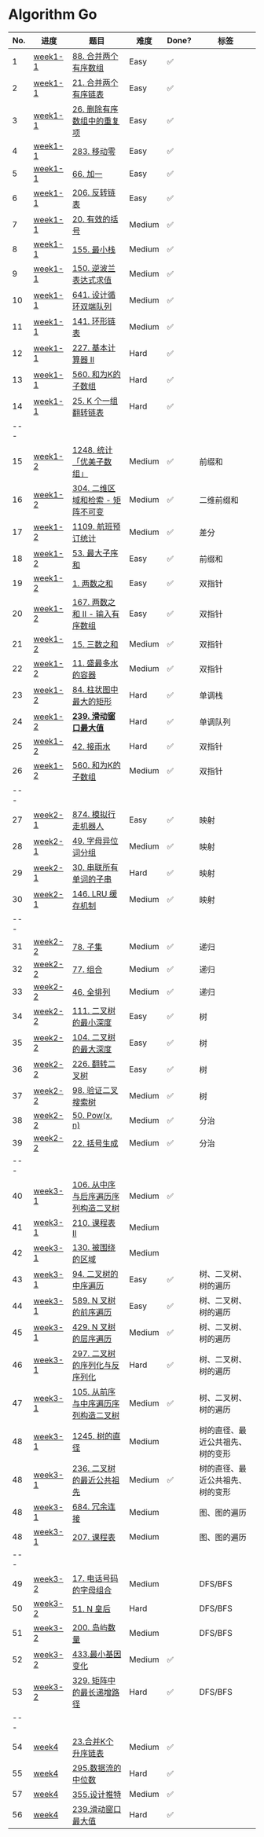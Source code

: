 # Algorithm Go

| No. | 进度               | 题目                                                                 | 难度   | Done? | 标签                             |
| --- | ------------------ | -------------------------------------------------------------------- | ------ | ----- | -------------------------------- |
| 1   | [week1-1](week1-1) | [88. 合并两个有序数组](week1-1/lc88.go)                              | Easy   | ✅     |                                  |
| 2   | [week1-1](week1-1) | [21. 合并两个有序链表](week1-1/lc21.go)                              | Easy   | ✅     |                                  |
| 3   | [week1-1](week1-1) | [26. 删除有序数组中的重复项](week1-1/lc26.go)                        | Easy   | ✅     |                                  |
| 4   | [week1-1](week1-1) | [283. 移动零](week1-1/lc283.go)                                      | Easy   | ✅     |                                  |
| 5   | [week1-1](week1-1) | [66. 加一](week1-1/lc66.go)                                          | Easy   | ✅     |                                  |
| 6   | [week1-1](week1-1) | [206. 反转链表](week1-1/lc206.go)                                    | Easy   | ✅     |                                  |
| 7   | [week1-1](week1-1) | [20. 有效的括号](week1-1/lc20.go)                                    | Medium | ✅     |                                  |
| 8   | [week1-1](week1-1) | [155. 最小栈](week1-1/lc155.go)                                      | Medium | ✅     |                                  |
| 9   | [week1-1](week1-1) | [150. 逆波兰表达式求值](week1-1/lc150.go)                            | Medium | ✅     |                                  |
| 10  | [week1-1](week1-1) | [641. 设计循环双端队列](week1-1/lc641.go)                            | Medium | ✅     |                                  |
| 11  | [week1-1](week1-1) | [141. 环形链表](week1-1/lc141.go)                                    | Medium | ✅     |                                  |
| 12  | [week1-1](week1-1) | [227. 基本计算器 II](week1-1/lc227.go)                               | Hard   | ✅     |                                  |
| 13  | [week1-1](week1-1) | [560. 和为K的子数组](week1-1/lc560.go)                               | Hard   | ✅     |                                  |
| 14  | [week1-1](week1-1) | [25. K 个一组翻转链表](week1-1/lc25.go)                              | Hard   | ✅     |                                  |
| --- |
| 15  | [week1-2](week1-2) | [1248. 统计「优美子数组」](week1-2/lc1248.go)                        | Medium | ✅     | 前缀和                           |
| 16  | [week1-2](week1-2) | [304. 二维区域和检索 - 矩阵不可变](week1-2/lc304.go)                 | Medium | ✅     | 二维前缀和                       |
| 17  | [week1-2](week1-2) | [1109. 航班预订统计](week1-2/lc1109.go)                              | Medium | ✅     | 差分                             |
| 18  | [week1-2](week1-2) | [53. 最大子序和](week1-2/lc53.go)                                    | Easy   | ✅     | 前缀和                           |
| 19  | [week1-2](week1-2) | [1. 两数之和](week1-2/lc1.go)                                        | Easy   | ✅     | 双指针                           |
| 20  | [week1-2](week1-2) | [167. 两数之和 II - 输入有序数组](week1-2/lc167.go)                  | Easy   | ✅     | 双指针                           |
| 21  | [week1-2](week1-2) | [15. 三数之和](week1-2/lc15.go)                                      | Medium | ✅     | 双指针                           |
| 22  | [week1-2](week1-2) | [11. 盛最多水的容器](week1-2/lc11.go)                                | Medium | ✅     | 双指针                           |
| 23  | [week1-2](week1-2) | [84. 柱状图中最大的矩形](week1-2/lc84.go)                            | Hard   | ✅     | 单调栈                           |
| 24  | [week1-2](week1-2) | **[239. 滑动窗口最大值](week1-2/lc239.go)**                          | Hard   | ✅     | 单调队列                         |
| 25  | [week1-2](week1-2) | [42. 接雨水](week1-2/lc42.go)                                        | Hard   | ✅     | 双指针                           |
| 26  | [week1-2](week1-2) | [560. 和为K的子数组](week1-2/lc560.go)                               | Medium | ✅     | 双指针                           |
| --- |
| 27  | [week2-1](week2-1) | [874. 模拟行走机器人](week2-1/lc874.go)                              | Easy   | ✅     | 映射                             |
| 28  | [week2-1](week2-1) | [49. 字母异位词分组](week2-1/lc49.go)                                | Medium | ✅     | 映射                             |
| 29  | [week2-1](week2-1) | [30. 串联所有单词的子串](week2-1/lc30.go)                            | Hard   | ✅     | 映射                             |
| 30  | [week2-1](week2-1) | [146. LRU 缓存机制](week2-1/lc146.go)                                | Medium | ✅     | 映射                             |
| --- |
| 31  | [week2-2](week2-2) | [78. 子集](week2-2/lc78.go)                                          | Medium | ✅     | 递归                             |
| 32  | [week2-2](week2-2) | [77. 组合](week2-2/lc77.go)                                          | Medium | ✅     | 递归                             |
| 33  | [week2-2](week2-2) | [46. 全排列](week2-2/lc46.go)                                        | Medium | ✅     | 递归                             |
| 34  | [week2-2](week2-2) | [111. 二叉树的最小深度](week2-2/lc111.go)                            | Easy   | ✅     | 树                               |
| 35  | [week2-2](week2-2) | [104. 二叉树的最大深度](week2-2/lc104.go)                            | Easy   | ✅     | 树                               |
| 36  | [week2-2](week2-2) | [226. 翻转二叉树](week2-2/lc226.go)                                  | Easy   | ✅     | 树                               |
| 37  | [week2-2](week2-2) | [98. 验证二叉搜索树](week2-2/lc98.go)                                | Medium | ✅     | 树                               |
| 38  | [week2-2](week2-2) | [50. Pow(x, n)](week2-2/lc50.go)                                     | Medium | ✅     | 分治                             |
| 39  | [week2-2](week2-2) | [22. 括号生成](week2-2/lc22.go)                                      | Medium | ✅     | 分治                             |
| --- |
| 40  | [week3-1](week3-1) | [106. 从中序与后序遍历序列构造二叉树](week3-1/lc106.go)              | Medium | ✅     |                                  |
| 41  | [week3-1](week3-1) | [210. 课程表 II](week3-1/lc210.go)                                   | Medium |       |                                  |
| 42  | [week3-1](week3-1) | [130. 被围绕的区域](week3-1/lc130.go)                                | Medium |       |                                  |
| 43  | [week3-1](week3-1) | [94. 二叉树的中序遍历](week3-1/lc94.go)                              | Easy   | ✅     | 树、二叉树、树的遍历             |
| 44  | [week3-1](week3-1) | [589. N 叉树的前序遍历](week3-1/lc589.go)                            | Easy   | ✅     | 树、二叉树、树的遍历             |
| 45  | [week3-1](week3-1) | [429. N 叉树的层序遍历](week3-1/lc429.go)                            | Medium | ✅     | 树、二叉树、树的遍历             |
| 46  | [week3-1](week3-1) | [297. 二叉树的序列化与反序列化](week3-1/lc297.go)                    | Hard   | ✅     | 树、二叉树、树的遍历             |
| 47  | [week3-1](week3-1) | [105. 从前序与中序遍历序列构造二叉树](week3-1/lc105.go)              | Medium | ✅     | 树、二叉树、树的遍历             |
| 48  | [week3-1](week3-1) | [1245. 树的直径](week3-1/lc1245.go)                                  | Medium |       | 树的直径、最近公共祖先、树的变形 |
| 48  | [week3-1](week3-1) | [236. 二叉树的最近公共祖先](week3-1/lc236.go)                        | Medium | ✅     | 树的直径、最近公共祖先、树的变形 |
| 48  | [week3-1](week3-1) | [684. 冗余连接](week3-1/lc684.go)                                    | Medium |       | 图、图的遍历                     |
| 48  | [week3-1](week3-1) | [207. 课程表](week3-1/lc207.go)                                      | Medium |       | 图、图的遍历                     |
| --- |
| 49  | [week3-2](week3-2) | [17. 电话号码的字母组合](week3-2/lc17.go)                            | Medium |       | DFS/BFS                          |
| 50  | [week3-2](week3-2) | [51. N 皇后](week3-2/lc51.go)                                        | Hard   |       | DFS/BFS                          |
| 51  | [week3-2](week3-2) | [200. 岛屿数量](week3-2/lc200.go)                                    | Medium |       | DFS/BFS                          |
| 52  | [week3-2](week3-2) | [433.最小基因变化](week3-2/433.%20最小基因变化/solution.go)          | Medium | ✅     |                                  |
| 53  | [week3-2](week3-2) | [329. 矩阵中的最长递增路径](week3-2/433.%20最小基因变化/solution.go) | Hard   | ✅     | DFS/BFS                          |
| --- |
| 54  | [week4](week4)     | [23.合并K个升序链表](week4/23.%20合并K个升序链表/solution.go)        | Medium | ✅     |                                  |
| 55  | [week4](week4)     | [295.数据流的中位数](week4/295.%20数据流的中位数/solutions.go)       | Hard   | ✅     |                                  |
| 57  | [week4](week4)     | [355.设计推特](week4/355.%20设计推特/solution.go)                    | Medium | ✅     |                                  |
| 56  | [week4](week4)     | [239.滑动窗口最大值](week4/239.%20滑动窗口最大值/solution.go)        | Hard   | ✅     |                                  |
